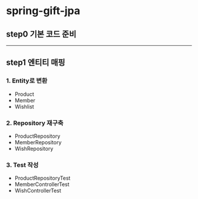 # spring-gift-jpa

## step0 기본 코드 준비

<hr>

## step1 엔티티 매핑

### 1. Entity로 변환
- Product
- Member
- Wishlist

### 2. Repository 재구축
- ProductRepository
- MemberRepository
- WishRepository

### 3. Test 작성

- ProductRepositoryTest
- MemberControllerTest
- WishControllerTest


